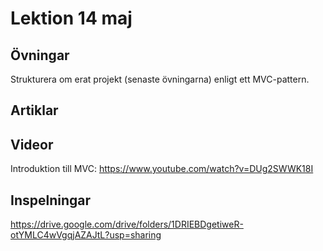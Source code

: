 # Lektion 14 maj

## Övningar

Strukturera om erat projekt (senaste övningarna) enligt ett MVC-pattern.

## Artiklar

## Videor

Introduktion till MVC: https://www.youtube.com/watch?v=DUg2SWWK18I

## Inspelningar

https://drive.google.com/drive/folders/1DRIEBDgetiweR-otYMLC4wVgqjAZAJtL?usp=sharing